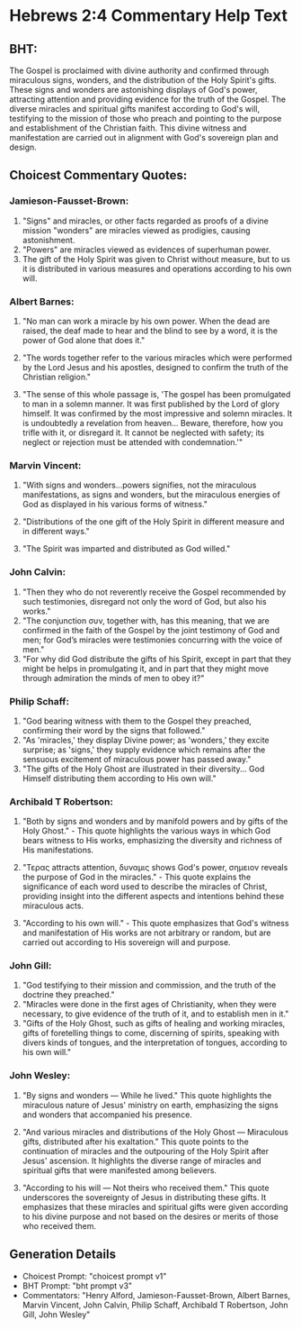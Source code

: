 # Hebrews 2:4 Commentary Help Text

## BHT:
The Gospel is proclaimed with divine authority and confirmed through miraculous signs, wonders, and the distribution of the Holy Spirit's gifts. These signs and wonders are astonishing displays of God's power, attracting attention and providing evidence for the truth of the Gospel. The diverse miracles and spiritual gifts manifest according to God's will, testifying to the mission of those who preach and pointing to the purpose and establishment of the Christian faith. This divine witness and manifestation are carried out in alignment with God's sovereign plan and design.

## Choicest Commentary Quotes:
### Jamieson-Fausset-Brown:
1. "Signs" and miracles, or other facts regarded as proofs of a divine mission "wonders" are miracles viewed as prodigies, causing astonishment.
2. "Powers" are miracles viewed as evidences of superhuman power.
3. The gift of the Holy Spirit was given to Christ without measure, but to us it is distributed in various measures and operations according to his own will.

### Albert Barnes:
1. "No man can work a miracle by his own power. When the dead are raised, the deaf made to hear and the blind to see by a word, it is the power of God alone that does it." 

2. "The words together refer to the various miracles which were performed by the Lord Jesus and his apostles, designed to confirm the truth of the Christian religion."

3. "The sense of this whole passage is, 'The gospel has been promulgated to man in a solemn manner. It was first published by the Lord of glory himself. It was confirmed by the most impressive and solemn miracles. It is undoubtedly a revelation from heaven... Beware, therefore, how you trifle with it, or disregard it. It cannot be neglected with safety; its neglect or rejection must be attended with condemnation.'"

### Marvin Vincent:
1. "With signs and wonders...powers signifies, not the miraculous manifestations, as signs and wonders, but the miraculous energies of God as displayed in his various forms of witness." 

2. "Distributions of the one gift of the Holy Spirit in different measure and in different ways." 

3. "The Spirit was imparted and distributed as God willed."

### John Calvin:
1. "Then they who do not reverently receive the Gospel recommended by such testimonies, disregard not only the word of God, but also his works."
2. "The conjunction συν, together with, has this meaning, that we are confirmed in the faith of the Gospel by the joint testimony of God and men; for God’s miracles were testimonies concurring with the voice of men."
3. "For why did God distribute the gifts of his Spirit, except in part that they might be helps in promulgating it, and in part that they might move through admiration the minds of men to obey it?"

### Philip Schaff:
1. "God bearing witness with them to the Gospel they preached, confirming their word by the signs that followed."
2. "As 'miracles,' they display Divine power; as 'wonders,' they excite surprise; as 'signs,' they supply evidence which remains after the sensuous excitement of miraculous power has passed away."
3. "The gifts of the Holy Ghost are illustrated in their diversity... God Himself distributing them according to His own will."

### Archibald T Robertson:
1. "Both by signs and wonders and by manifold powers and by gifts of the Holy Ghost." - This quote highlights the various ways in which God bears witness to His works, emphasizing the diversity and richness of His manifestations.

2. "Τερας attracts attention, δυναμις shows God's power, σημειον reveals the purpose of God in the miracles." - This quote explains the significance of each word used to describe the miracles of Christ, providing insight into the different aspects and intentions behind these miraculous acts.

3. "According to his own will." - This quote emphasizes that God's witness and manifestation of His works are not arbitrary or random, but are carried out according to His sovereign will and purpose.

### John Gill:
1. "God testifying to their mission and commission, and the truth of the doctrine they preached."
2. "Miracles were done in the first ages of Christianity, when they were necessary, to give evidence of the truth of it, and to establish men in it."
3. "Gifts of the Holy Ghost, such as gifts of healing and working miracles, gifts of foretelling things to come, discerning of spirits, speaking with divers kinds of tongues, and the interpretation of tongues, according to his own will."

### John Wesley:
1. "By signs and wonders — While he lived." This quote highlights the miraculous nature of Jesus' ministry on earth, emphasizing the signs and wonders that accompanied his presence. 

2. "And various miracles and distributions of the Holy Ghost — Miraculous gifts, distributed after his exaltation." This quote points to the continuation of miracles and the outpouring of the Holy Spirit after Jesus' ascension. It highlights the diverse range of miracles and spiritual gifts that were manifested among believers.

3. "According to his will — Not theirs who received them." This quote underscores the sovereignty of Jesus in distributing these gifts. It emphasizes that these miracles and spiritual gifts were given according to his divine purpose and not based on the desires or merits of those who received them.


## Generation Details
- Choicest Prompt: "choicest prompt v1"
- BHT Prompt: "bht prompt v3"
- Commentators: "Henry Alford, Jamieson-Fausset-Brown, Albert Barnes, Marvin Vincent, John Calvin, Philip Schaff, Archibald T Robertson, John Gill, John Wesley"

